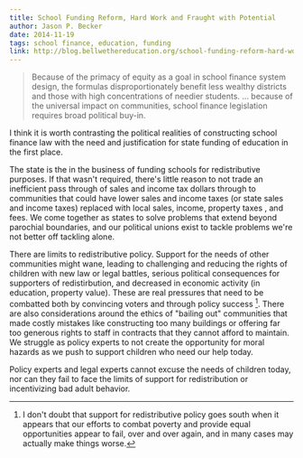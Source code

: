 ```yaml
---
title: School Funding Reform, Hard Work and Fraught with Potential
author: Jason P. Becker
date: 2014-11-19
tags: school finance, education, funding
link: http://blog.bellwethereducation.org/school-funding-reform-hard-work-and-fraught-with-potential/
---
```


> Because of the primacy of equity as a goal in school finance system design, the formulas disproportionately benefit less wealthy districts and those with high concentrations of needier students.
> ...
> because of the universal impact on communities, school finance legislation requires broad political buy-in. 

I think it is worth contrasting the political realities of constructing school finance law with the need and justification for state funding of education in the first place.

The state is the in the business of funding schools for redistributive purposes. If that wasn't required, there's little reason to not trade an inefficient pass through of sales and income tax dollars through to communities that could have lower sales and income taxes (or state sales and income taxes) replaced with local sales, income, property taxes , and fees. We come together as states to solve problems that extend beyond parochial boundaries, and our political unions exist to tackle problems we're not better off tackling alone.

There are limits to redistributive policy. Support for the needs of other communities might wane, leading to challenging and reducing the rights of children with new law or legal battles, serious political consequences for supporters of redistirbution, and decreased in economic activity (in education, property value). These are real pressures that need to be combatted both by convincing voters and through policy success [^lack]. There are also considerations around the ethics of "bailing out" communities that made costly mistakes like constructing too many buildings or offering far too generous rights to staff in contracts that they cannot afford to maintain. We struggle as policy experts to not create the opportunity for moral hazards as we push to support children who need our help today.

Policy experts and legal experts cannot excuse the needs of children today, nor can they fail to face the limits of support for redistribution or incentivizing bad adult behavior.

[^lack]: I don't doubt that support for redistributive policy goes south when it appears that our efforts to combat poverty and provide equal opportunities appear to fail, over and over again, and in many cases may actually make things worse.
